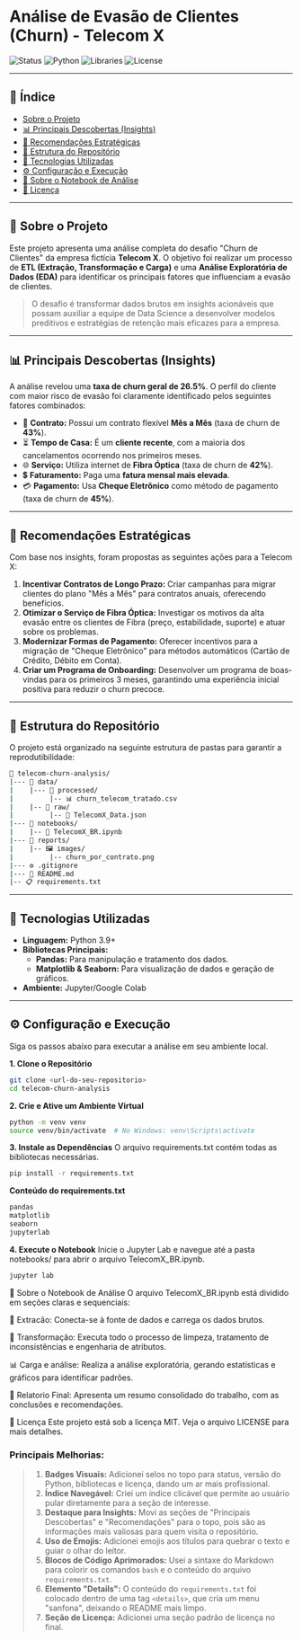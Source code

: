 # Análise de Evasão de Clientes (Churn) - Telecom X

![Status](https://img.shields.io/badge/status-conclu%C3%ADdo-green)
![Python](https://img.shields.io/badge/Python-3.9%2B-blue)
![Libraries](https://img.shields.io/badge/Bibliotecas-Pandas%20%7C%20Seaborn-orange)
![License](https://img.shields.io/badge/Licen%C3%A7a-MIT-lightgrey)

---

## 📜 Índice

* [Sobre o Projeto](#-sobre-o-projeto)
* [📊 Principais Descobertas (Insights)](#-principais-descobertas-insights)
* [🎯 Recomendações Estratégicas](#-recomendações-estratégicas)
* [📂 Estrutura do Repositório](#-estrutura-do-repositório)
* [🚀 Tecnologias Utilizadas](#-tecnologias-utilizadas)
* [⚙️ Configuração e Execução](#️-configuração-e-execução)
* [📓 Sobre o Notebook de Análise](#-sobre-o-notebook-de-análise)
* [📝 Licença](#-licença)

---

## 🎯 Sobre o Projeto

Este projeto apresenta uma análise completa do desafio "Churn de Clientes" da empresa fictícia **Telecom X**. O objetivo foi realizar um processo de **ETL (Extração, Transformação e Carga)** e uma **Análise Exploratória de Dados (EDA)** para identificar os principais fatores que influenciam a evasão de clientes.

> O desafio é transformar dados brutos em insights acionáveis que possam auxiliar a equipe de Data Science a desenvolver modelos preditivos e estratégias de retenção mais eficazes para a empresa.

---

## 📊 Principais Descobertas (Insights)

A análise revelou uma **taxa de churn geral de 26.5%**. O perfil do cliente com maior risco de evasão foi claramente identificado pelos seguintes fatores combinados:

* 📝 **Contrato:** Possui um contrato flexível **Mês a Mês** (taxa de churn de **43%**).
* ⏳ **Tempo de Casa:** É um **cliente recente**, com a maioria dos cancelamentos ocorrendo nos primeiros meses.
* 🌐 **Serviço:** Utiliza internet de **Fibra Óptica** (taxa de churn de **42%**).
* 💲 **Faturamento:** Paga uma **fatura mensal mais elevada**.
* 💳 **Pagamento:** Usa **Cheque Eletrônico** como método de pagamento (taxa de churn de **45%**).

---

## 🎯 Recomendações Estratégicas

Com base nos insights, foram propostas as seguintes ações para a Telecom X:

1.  **Incentivar Contratos de Longo Prazo:** Criar campanhas para migrar clientes do plano "Mês a Mês" para contratos anuais, oferecendo benefícios.
2.  **Otimizar o Serviço de Fibra Óptica:** Investigar os motivos da alta evasão entre os clientes de Fibra (preço, estabilidade, suporte) e atuar sobre os problemas.
3.  **Modernizar Formas de Pagamento:** Oferecer incentivos para a migração de "Cheque Eletrônico" para métodos automáticos (Cartão de Crédito, Débito em Conta).
4.  **Criar um Programa de Onboarding:** Desenvolver um programa de boas-vindas para os primeiros 3 meses, garantindo uma experiência inicial positiva para reduzir o churn precoce.

---

## 📂 Estrutura do Repositório

O projeto está organizado na seguinte estrutura de pastas para garantir a reprodutibilidade:
```bash
🌳 telecom-churn-analysis/
|--- 📂 data/ 
|    |--- 📁 processed/
|         |-- 📊 churn_telecom_tratado.csv
|    |-- 📁 raw/
|         |-- 💾 TelecomX_Data.json
|--- 📂 notebooks/
|    |-- 🐍 TelecomX_BR.ipynb
|--- 📂 reports/
|    |-- 🖼️ images/
|         |-- churn_por_contrato.png
|--- ⚙️ .gitignore
|--- 📄 README.md
|-- 📋 requirements.txt
```
---

## 🚀 Tecnologias Utilizadas

* **Linguagem:** Python 3.9+
* **Bibliotecas Principais:**
    * **Pandas:** Para manipulação e tratamento dos dados.
    * **Matplotlib & Seaborn:** Para visualização de dados e geração de gráficos.
* **Ambiente:** Jupyter/Google Colab

---

## ⚙️ Configuração e Execução

Siga os passos abaixo para executar a análise em seu ambiente local.

**1. Clone o Repositório**
```bash
git clone <url-do-seu-repositorio>
cd telecom-churn-analysis
```
**2. Crie e Ative um Ambiente Virtual**
```bash
python -m venv venv
source venv/bin/activate  # No Windows: venv\Scripts\activate
```

**3. Instale as Dependências**
O arquivo requirements.txt contém todas as bibliotecas necessárias.
```bash
pip install -r requirements.txt
```

**<summary>Conteúdo do requirements.txt</summary>**
```bash
pandas
matplotlib
seaborn
jupyterlab
```

**4. Execute o Notebook**
Inicie o Jupyter Lab e navegue até a pasta notebooks/ para abrir o arquivo TelecomX_BR.ipynb.
```bash
jupyter lab
```

📓 Sobre o Notebook de Análise
O arquivo TelecomX_BR.ipynb está dividido em seções claras e sequenciais:

📌 Extracão: Conecta-se à fonte de dados e carrega os dados brutos.

🔧 Transformação: Executa todo o processo de limpeza, tratamento de inconsistências e engenharia de atributos.

📊 Carga e análise: Realiza a análise exploratória, gerando estatísticas e gráficos para identificar padrões.

📄 Relatorio Final: Apresenta um resumo consolidado do trabalho, com as conclusões e recomendações.

📝 Licença
Este projeto está sob a licença MIT. Veja o arquivo LICENSE para mais detalhes.

### **Principais Melhorias:**

>1.  **Badges Visuais:** Adicionei selos no topo para status, versão do Python, bibliotecas e licença, dando um ar mais profissional.
>2.  **Índice Navegável:** Criei um índice clicável que permite ao usuário pular diretamente para a seção de interesse.
>3.  **Destaque para Insights:** Movi as seções de "Principais Descobertas" e "Recomendações" para o topo, pois são as informações mais valiosas para quem visita o repositório.
>4.  **Uso de Emojis:** Adicionei emojis aos títulos para quebrar o texto e guiar o olhar do leitor.
>5.  **Blocos de Código Aprimorados:** Usei a sintaxe do Markdown para colorir os comandos `bash` e o conteúdo do arquivo `requirements.txt`.
>6.  **Elemento "Details":** O conteúdo do `requirements.txt` foi colocado dentro de uma tag `<details>`, que cria um menu "sanfona", deixando o README mais limpo.
>7.  **Seção de Licença:** Adicionei uma seção padrão de licença no final.




